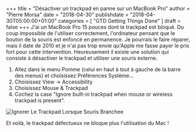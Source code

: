 +++
title      = "Désactiver un trackpad en panne sur un MacBook Pro"
author     = "Pierre Morsa"
date       = "2018-04-30"
publishdate = "2018-04-30T05:00:00+01:00" 
categories = [ "GTD Getting Things Done" ]
draft      = false
+++
J'ai un MacBook Pro 15 pouces dont le trackpad est bloqué. Du coup impossible de l'utiliser correctement, l'ordinateur pensant que le bouton de la souris est enfoncé en permanence. Je pourrais le faire réparer, mais il date de 2010 et je n'ai pas trop envie qu'Apple me fasse payer le prix fort pour cette intervention. Heureusement il existe une solution qui consiste à désactiver le trackpad et utiliser une souris externe. 

1. Allez dans le menu Pomme (celui en haut à tout à gauche de la barre des menus) et choisissez Préférences Système...
2. Choisissez View → Accessibility
3. Choisissez Mouse & Trackpad
4. Cochez la case "Ignore built-in trackpad when mouse or wireless trackpad is present".

![Ignorer Le Trackpad Lorsque Souris Branchee](/pictures/2018/04/ignorer-le-trackpad-lorsque-souris-branchee.jpg)

Et voilà, le trackpad défectueux ne bloque plus l'utilisation du Mac !
